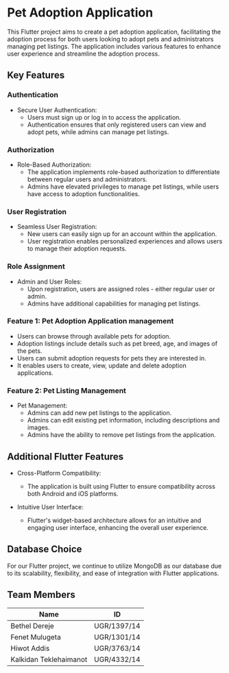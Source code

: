 # Pet Adoption Application

This Flutter project aims to create a pet adoption application, facilitating the adoption process for both users looking to adopt pets and administrators managing pet listings. The application includes various features to enhance user experience and streamline the adoption process.

## Key Features

### Authentication
- Secure User Authentication:
  - Users must sign up or log in to access the application.
  - Authentication ensures that only registered users can view and adopt pets, while admins can manage pet listings.

### Authorization
- Role-Based Authorization:
  - The application implements role-based authorization to differentiate between regular users and administrators.
  - Admins have elevated privileges to manage pet listings, while users have access to adoption functionalities.

### User Registration
- Seamless User Registration:
  - New users can easily sign up for an account within the application.
  - User registration enables personalized experiences and allows users to manage their adoption requests.

### Role Assignment
- Admin and User Roles:
  - Upon registration, users are assigned roles - either regular user or admin.
  - Admins have additional capabilities for managing pet listings.

### Feature 1: Pet Adoption Application management
   - Users can browse through available pets for adoption.
  - Adoption listings include details such as pet breed, age, and images of the pets.
  - Users can submit adoption requests for pets they are interested in.
  - It enables users to create, view, update and delete adoption applications.

### Feature 2: Pet Listing Management
- Pet Management:
  - Admins can add new pet listings to the application.
  - Admins can edit existing pet information, including descriptions and images.
  - Admins have the ability to remove pet listings from the application.

## Additional Flutter Features

- Cross-Platform Compatibility:
  - The application is built using Flutter to ensure compatibility across both Android and iOS platforms.

- Intuitive User Interface:
  - Flutter's widget-based architecture allows for an intuitive and engaging user interface, enhancing the overall user experience.

## Database Choice

For our Flutter project, we continue to utilize MongoDB as our database due to its scalability, flexibility, and ease of integration with Flutter applications.

## Team Members

| Name             | ID           |
|------------------|--------------|
| Bethel Dereje     | UGR/1397/14  |
| Fenet Mulugeta  | UGR/1301/14  |
| Hiwot Addis  | UGR/3763/14  |
| Kalkidan Teklehaimanot  | UGR/4332/14  |
